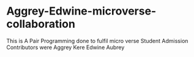 # Aggrey-Edwine-microverse-collaboration
This is  A Pair  Programming  done to fulfil  micro verse Student Admission
Contributors were
Aggrey Kere
Edwine Aubrey
